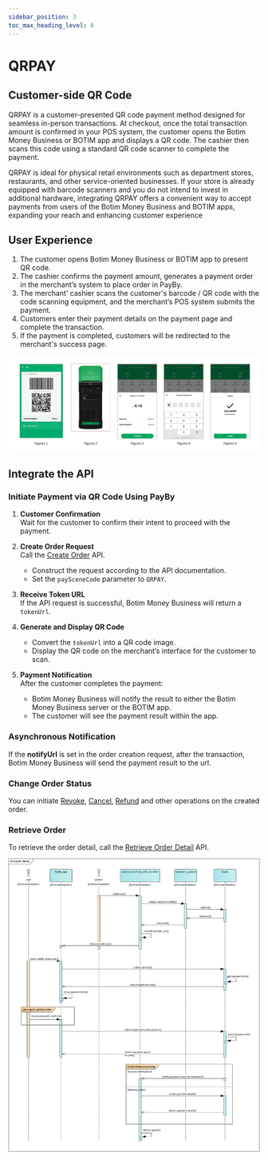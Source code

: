 ```yaml
---
sidebar_position: 3
toc_max_heading_level: 6
---
```


# QRPAY 

## Customer-side QR Code

QRPAY is a customer-presented QR code payment method designed for seamless in-person transactions. At checkout, once the total transaction amount is confirmed in your POS system, the customer opens the Botim Money Business or BOTIM app and displays a QR code. The cashier then scans this code using a standard QR code scanner to complete the payment.

QRPAY is ideal for physical retail environments such as department stores, restaurants, and other service-oriented businesses. If your store is already equipped with barcode scanners and you do not intend to invest in additional hardware, integrating QRPAY offers a convenient way to accept payments from users of the Botim Money Business and BOTIM apps, expanding your reach and enhancing customer experience

## User Experience

1. The customer opens Botim Money Business or BOTIM app to present QR code.
2. The cashier confirms the payment amount, generates a payment order in the merchant’s system to place order in PayBy.
3. The merchant' cashier scans the customer's barcode / QR code with the code scanning equipment, and the merchant‘s POS system submits the payment.
4. Customers enter their payment details on the payment page and complete the transaction.
5. If the payment is completed, customers will be redirected to the merchant's success page.

![ueqrpay](../pic/ue-qrpay.png)

## Integrate the API

### Initiate Payment via QR Code Using PayBy

1. **Customer Confirmation**  
   Wait for the customer to confirm their intent to proceed with the payment.

2. **Create Order Request**  
   Call the [Create Order](/docs/createorder) API.  
   - Construct the request according to the API documentation.  
   - Set the `paySceneCode` parameter to `QRPAY`.

3. **Receive Token URL**  
   If the API request is successful, Botim Money Business will return a `tokenUrl`.

4. **Generate and Display QR Code**  
   - Convert the `tokenUrl` into a QR code image.  
   - Display the QR code on the merchant’s interface for the customer to scan.

5. **Payment Notification**  
   After the customer completes the payment:  
   - Botim Money Business will notify the result to either the Botim Money Business server or the BOTIM app.  
   - The customer will see the payment result within the app.

### Asynchronous Notification

If the **notifyUrl** is set in the order creation request, after the transaction, Botim Money Business will send the payment result to the url.

### Change Order Status

You can initiate [Revoke](/docs/revoke), [Cancel](/docs/cancel), [Refund](/docs/refund) and other operations on the created order.

### Retrieve Order

To retrieve the order detail, call the [Retrieve Order Detail](/docs/retrieveorderdetail) API.

![dynqyflow](../pic/dynqr.png)








